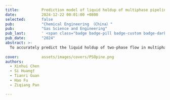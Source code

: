 ```yaml
---
title:          Prediction model of liquid holdup of multiphase pipelines based on PSO-BP algorithm
date:           2024-12-22 00:01:00 +0800
selected:       false
pub:            "Chemical Engineering （China）"
pub:            "Gas Science and Engineering"
pub_last:       ' <span class="badge badge-pill badge-custom badge-dark">Journal</span>'
pub_date:       "2024"
abstract: >-
  To accurately predict the liquid holdup of two-phase flow in multiphase pipelines, leveraging relevant data obtained from previous indoor experiments on gas-liquid two-phase flow, the gray correlation analysis method was used to analyze the influence of pressure, temperature, inclination, pipe diameter, liquid-phase converted velocity, gas-phase converted velocity, and liquid-phase viscosity on the liquid holding of multiphase pipelines, which provided the basis for the determination of the input parameters; A BP neural network optimized based on PSO was used to construct a prediction model for liquid holdup in multiphase pipelines. The model was compared with three multiple regression prediction models, including both linear and nonlinear variants, as well as traditional BP neural networks, and BP neural network prediction models optimized by other algorithms for liquid holdup prediction. The results indicate that, in contrast to the conventional BP model, both the algorithm-optimized BP and the nonlinear multiple regression model display improved predictive performance. The multiple linear regression model performs the least accurately. Among them, the PSO-BP prediction model achieves a mean absolute error of 0.0452, a root mean square error of 0.0614, and a R-squared value of 0.9279 and demonstrates minimal errors and a high degree of fit. Moreover, under high liquid holdup conditions, the PSO-BP model maintains better prediction accuracy compared to other models, indicating that the PSOBP model is suitable for predicting the liquid holdup of multiphase pipelines.
  
cover:          assets/images/covers/PSOpine.png
authors:
  - Xinhui Chen
  - Si Huang†
  - Tianri Guan
  - Hao Fu
  - Ziqiang Pan

---
```

